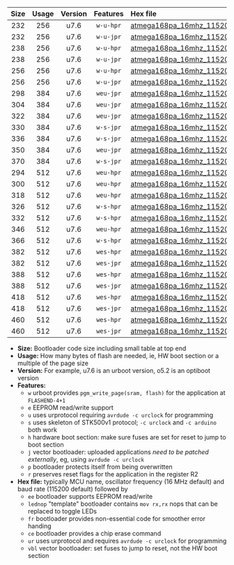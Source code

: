 |Size|Usage|Version|Features|Hex file|
|:-:|:-:|:-:|:-:|:--|
|232|256|u7.6|`w-u-hpr`|[atmega168pa_16mhz_115200bps_ur.hex](https://raw.githubusercontent.com/stefanrueger/urboot/main/bootloaders/atmega168pa/fcpu_16mhz/115200_bps/atmega168pa_16mhz_115200bps_ur.hex)|
|232|256|u7.6|`w-u-jpr`|[atmega168pa_16mhz_115200bps_ur_vbl.hex](https://raw.githubusercontent.com/stefanrueger/urboot/main/bootloaders/atmega168pa/fcpu_16mhz/115200_bps/atmega168pa_16mhz_115200bps_ur_vbl.hex)|
|238|256|u7.6|`w-u-hpr`|[atmega168pa_16mhz_115200bps_lednop_ur.hex](https://raw.githubusercontent.com/stefanrueger/urboot/main/bootloaders/atmega168pa/fcpu_16mhz/115200_bps/atmega168pa_16mhz_115200bps_lednop_ur.hex)|
|238|256|u7.6|`w-u-jpr`|[atmega168pa_16mhz_115200bps_lednop_ur_vbl.hex](https://raw.githubusercontent.com/stefanrueger/urboot/main/bootloaders/atmega168pa/fcpu_16mhz/115200_bps/atmega168pa_16mhz_115200bps_lednop_ur_vbl.hex)|
|256|256|u7.6|`w-u-hpr`|[atmega168pa_16mhz_115200bps_lednop_fr_ur.hex](https://raw.githubusercontent.com/stefanrueger/urboot/main/bootloaders/atmega168pa/fcpu_16mhz/115200_bps/atmega168pa_16mhz_115200bps_lednop_fr_ur.hex)|
|256|256|u7.6|`w-u-jpr`|[atmega168pa_16mhz_115200bps_lednop_fr_ur_vbl.hex](https://raw.githubusercontent.com/stefanrueger/urboot/main/bootloaders/atmega168pa/fcpu_16mhz/115200_bps/atmega168pa_16mhz_115200bps_lednop_fr_ur_vbl.hex)|
|298|384|u7.6|`weu-jpr`|[atmega168pa_16mhz_115200bps_ee_ur_vbl.hex](https://raw.githubusercontent.com/stefanrueger/urboot/main/bootloaders/atmega168pa/fcpu_16mhz/115200_bps/atmega168pa_16mhz_115200bps_ee_ur_vbl.hex)|
|304|384|u7.6|`weu-jpr`|[atmega168pa_16mhz_115200bps_ee_lednop_ur_vbl.hex](https://raw.githubusercontent.com/stefanrueger/urboot/main/bootloaders/atmega168pa/fcpu_16mhz/115200_bps/atmega168pa_16mhz_115200bps_ee_lednop_ur_vbl.hex)|
|322|384|u7.6|`weu-jpr`|[atmega168pa_16mhz_115200bps_ee_lednop_fr_ur_vbl.hex](https://raw.githubusercontent.com/stefanrueger/urboot/main/bootloaders/atmega168pa/fcpu_16mhz/115200_bps/atmega168pa_16mhz_115200bps_ee_lednop_fr_ur_vbl.hex)|
|330|384|u7.6|`w-s-jpr`|[atmega168pa_16mhz_115200bps_vbl.hex](https://raw.githubusercontent.com/stefanrueger/urboot/main/bootloaders/atmega168pa/fcpu_16mhz/115200_bps/atmega168pa_16mhz_115200bps_vbl.hex)|
|336|384|u7.6|`w-s-jpr`|[atmega168pa_16mhz_115200bps_lednop_vbl.hex](https://raw.githubusercontent.com/stefanrueger/urboot/main/bootloaders/atmega168pa/fcpu_16mhz/115200_bps/atmega168pa_16mhz_115200bps_lednop_vbl.hex)|
|350|384|u7.6|`weu-jpr`|[atmega168pa_16mhz_115200bps_ee_lednop_fr_ce_ur_vbl.hex](https://raw.githubusercontent.com/stefanrueger/urboot/main/bootloaders/atmega168pa/fcpu_16mhz/115200_bps/atmega168pa_16mhz_115200bps_ee_lednop_fr_ce_ur_vbl.hex)|
|370|384|u7.6|`w-s-jpr`|[atmega168pa_16mhz_115200bps_lednop_fr_vbl.hex](https://raw.githubusercontent.com/stefanrueger/urboot/main/bootloaders/atmega168pa/fcpu_16mhz/115200_bps/atmega168pa_16mhz_115200bps_lednop_fr_vbl.hex)|
|294|512|u7.6|`weu-hpr`|[atmega168pa_16mhz_115200bps_ee_ur.hex](https://raw.githubusercontent.com/stefanrueger/urboot/main/bootloaders/atmega168pa/fcpu_16mhz/115200_bps/atmega168pa_16mhz_115200bps_ee_ur.hex)|
|300|512|u7.6|`weu-hpr`|[atmega168pa_16mhz_115200bps_ee_lednop_ur.hex](https://raw.githubusercontent.com/stefanrueger/urboot/main/bootloaders/atmega168pa/fcpu_16mhz/115200_bps/atmega168pa_16mhz_115200bps_ee_lednop_ur.hex)|
|318|512|u7.6|`weu-hpr`|[atmega168pa_16mhz_115200bps_ee_lednop_fr_ur.hex](https://raw.githubusercontent.com/stefanrueger/urboot/main/bootloaders/atmega168pa/fcpu_16mhz/115200_bps/atmega168pa_16mhz_115200bps_ee_lednop_fr_ur.hex)|
|326|512|u7.6|`w-s-hpr`|[atmega168pa_16mhz_115200bps.hex](https://raw.githubusercontent.com/stefanrueger/urboot/main/bootloaders/atmega168pa/fcpu_16mhz/115200_bps/atmega168pa_16mhz_115200bps.hex)|
|332|512|u7.6|`w-s-hpr`|[atmega168pa_16mhz_115200bps_lednop.hex](https://raw.githubusercontent.com/stefanrueger/urboot/main/bootloaders/atmega168pa/fcpu_16mhz/115200_bps/atmega168pa_16mhz_115200bps_lednop.hex)|
|346|512|u7.6|`weu-hpr`|[atmega168pa_16mhz_115200bps_ee_lednop_fr_ce_ur.hex](https://raw.githubusercontent.com/stefanrueger/urboot/main/bootloaders/atmega168pa/fcpu_16mhz/115200_bps/atmega168pa_16mhz_115200bps_ee_lednop_fr_ce_ur.hex)|
|366|512|u7.6|`w-s-hpr`|[atmega168pa_16mhz_115200bps_lednop_fr.hex](https://raw.githubusercontent.com/stefanrueger/urboot/main/bootloaders/atmega168pa/fcpu_16mhz/115200_bps/atmega168pa_16mhz_115200bps_lednop_fr.hex)|
|382|512|u7.6|`wes-hpr`|[atmega168pa_16mhz_115200bps_ee.hex](https://raw.githubusercontent.com/stefanrueger/urboot/main/bootloaders/atmega168pa/fcpu_16mhz/115200_bps/atmega168pa_16mhz_115200bps_ee.hex)|
|382|512|u7.6|`wes-jpr`|[atmega168pa_16mhz_115200bps_ee_vbl.hex](https://raw.githubusercontent.com/stefanrueger/urboot/main/bootloaders/atmega168pa/fcpu_16mhz/115200_bps/atmega168pa_16mhz_115200bps_ee_vbl.hex)|
|388|512|u7.6|`wes-hpr`|[atmega168pa_16mhz_115200bps_ee_lednop.hex](https://raw.githubusercontent.com/stefanrueger/urboot/main/bootloaders/atmega168pa/fcpu_16mhz/115200_bps/atmega168pa_16mhz_115200bps_ee_lednop.hex)|
|388|512|u7.6|`wes-jpr`|[atmega168pa_16mhz_115200bps_ee_lednop_vbl.hex](https://raw.githubusercontent.com/stefanrueger/urboot/main/bootloaders/atmega168pa/fcpu_16mhz/115200_bps/atmega168pa_16mhz_115200bps_ee_lednop_vbl.hex)|
|418|512|u7.6|`wes-hpr`|[atmega168pa_16mhz_115200bps_ee_lednop_fr.hex](https://raw.githubusercontent.com/stefanrueger/urboot/main/bootloaders/atmega168pa/fcpu_16mhz/115200_bps/atmega168pa_16mhz_115200bps_ee_lednop_fr.hex)|
|418|512|u7.6|`wes-jpr`|[atmega168pa_16mhz_115200bps_ee_lednop_fr_vbl.hex](https://raw.githubusercontent.com/stefanrueger/urboot/main/bootloaders/atmega168pa/fcpu_16mhz/115200_bps/atmega168pa_16mhz_115200bps_ee_lednop_fr_vbl.hex)|
|460|512|u7.6|`wes-hpr`|[atmega168pa_16mhz_115200bps_ee_lednop_fr_ce.hex](https://raw.githubusercontent.com/stefanrueger/urboot/main/bootloaders/atmega168pa/fcpu_16mhz/115200_bps/atmega168pa_16mhz_115200bps_ee_lednop_fr_ce.hex)|
|460|512|u7.6|`wes-jpr`|[atmega168pa_16mhz_115200bps_ee_lednop_fr_ce_vbl.hex](https://raw.githubusercontent.com/stefanrueger/urboot/main/bootloaders/atmega168pa/fcpu_16mhz/115200_bps/atmega168pa_16mhz_115200bps_ee_lednop_fr_ce_vbl.hex)|

- **Size:** Bootloader code size including small table at top end
- **Usage:** How many bytes of flash are needed, ie, HW boot section or a multiple of the page size
- **Version:** For example, u7.6 is an urboot version, o5.2 is an optiboot version
- **Features:**
  + `w` urboot provides `pgm_write_page(sram, flash)` for the application at `FLASHEND-4+1`
  + `e` EEPROM read/write support
  + `u` uses urprotocol requiring `avrdude -c urclock` for programming
  + `s` uses skeleton of STK500v1 protocol; `-c urclock` and `-c arduino` both work
  + `h` hardware boot section: make sure fuses are set for reset to jump to boot section
  + `j` vector bootloader: uploaded applications *need to be patched externally*, eg, using `avrdude -c urclock`
  + `p` bootloader protects itself from being overwritten
  + `r` preserves reset flags for the application in the register R2
- **Hex file:** typically MCU name, oscillator frequency (16 MHz default) and baud rate (115200 default) followed by
  + `ee` bootloader supports EEPROM read/write
  + `lednop` "template" bootloader contains `mov rx,rx` nops that can be replaced to toggle LEDs
  + `fr` bootloader provides non-essential code for smoother error handing
  + `ce` bootloader provides a chip erase command
  + `ur` uses urprotocol and requires `avrdude -c urclock` for programming
  + `vbl` vector bootloader: set fuses to jump to reset, not the HW boot section
